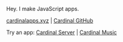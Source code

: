 Hey. I make JavaScript apps.

[cardinalapps.xyz](https://cardinalapps.xyz) | [Cardinal GitHub](https://github.com/CardinalApps)

Try an app: [Cardinal Server](https://cardinalapps.xyz/en/cardinal-server) | [Cardinal Music](https://cardinalapps.xyz/en/cardinal-music)
